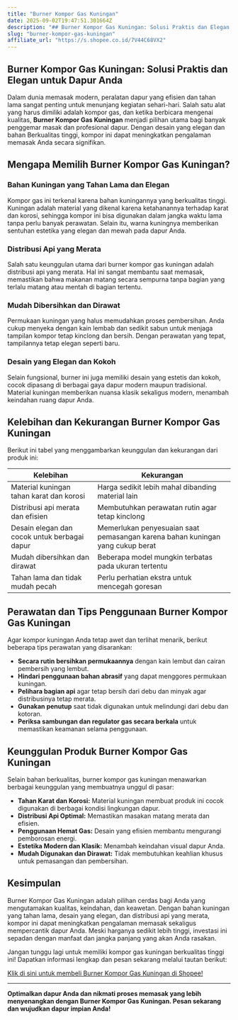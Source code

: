 ```yaml
---
title: "Burner Kompor Gas Kuningan"
date: 2025-09-02T19:47:51.301664Z
description: "## Burner Kompor Gas Kuningan: Solusi Praktis dan Elegan untuk Dapur Anda..."
slug: "burner-kompor-gas-kuningan"
affiliate_url: "https://s.shopee.co.id/7V44C68VX2"
---
```

## Burner Kompor Gas Kuningan: Solusi Praktis dan Elegan untuk Dapur Anda

Dalam dunia memasak modern, peralatan dapur yang efisien dan tahan lama sangat penting untuk menunjang kegiatan sehari-hari. Salah satu alat yang harus dimiliki adalah kompor gas, dan ketika berbicara mengenai kualitas, **Burner Kompor Gas Kuningan** menjadi pilihan utama bagi banyak penggemar masak dan profesional dapur. Dengan desain yang elegan dan bahan Berkualitas tinggi, kompor ini dapat meningkatkan pengalaman memasak Anda secara signifikan.

## Mengapa Memilih Burner Kompor Gas Kuningan?

### Bahan Kuningan yang Tahan Lama dan Elegan
Kompor gas ini terkenal karena bahan kuningannya yang berkualitas tinggi. Kuningan adalah material yang dikenal karena ketahanannya terhadap karat dan korosi, sehingga kompor ini bisa digunakan dalam jangka waktu lama tanpa perlu banyak perawatan. Selain itu, warna kuningnya memberikan sentuhan estetika yang elegan dan mewah pada dapur Anda.

### Distribusi Api yang Merata
Salah satu keunggulan utama dari burner kompor gas kuningan adalah distribusi api yang merata. Hal ini sangat membantu saat memasak, memastikan bahwa makanan matang secara sempurna tanpa bagian yang terlalu matang atau mentah di bagian tertentu.

### Mudah Dibersihkan dan Dirawat
Permukaan kuningan yang halus memudahkan proses pembersihan. Anda cukup menyeka dengan kain lembab dan sedikit sabun untuk menjaga tampilan kompor tetap kinclong dan bersih. Dengan perawatan yang tepat, tampilannya tetap elegan seperti baru.

### Desain yang Elegan dan Kokoh
Selain fungsional, burner ini juga memiliki desain yang estetis dan kokoh, cocok dipasang di berbagai gaya dapur modern maupun tradisional. Material kuningan memberikan nuansa klasik sekaligus modern, menambah keindahan ruang dapur Anda.

## Kelebihan dan Kekurangan Burner Kompor Gas Kuningan

Berikut ini tabel yang menggambarkan keunggulan dan kekurangan dari produk ini:

| **Kelebihan**                                   | **Kekurangan**                                   |
|--------------------------------------------------|--------------------------------------------------|
| Material kuningan tahan karat dan korosi       | Harga sedikit lebih mahal dibanding material lain |
| Distribusi api merata dan efisien               | Membutuhkan perawatan rutin agar tetap kinclong  |
| Desain elegan dan cocok untuk berbagai dapur   | Memerlukan penyesuaian saat pemasangan karena bahan kuningan yang cukup berat |
| Mudah dibersihkan dan dirawat                  | Beberapa model mungkin terbatas pada ukuran tertentu |
| Tahan lama dan tidak mudah pecah               | Perlu perhatian ekstra untuk mencegah goresan |

## Perawatan dan Tips Penggunaan Burner Kompor Gas Kuningan

Agar kompor kuningan Anda tetap awet dan terlihat menarik, berikut beberapa tips perawatan yang disarankan:

- **Secara rutin bersihkan permukaannya** dengan kain lembut dan cairan pembersih yang lembut.
- **Hindari penggunaan bahan abrasif** yang dapat menggores permukaan kuningan.
- **Pelihara bagian api** agar tetap bersih dari debu dan minyak agar distribusinya tetap merata.
- **Gunakan penutup** saat tidak digunakan untuk melindungi dari debu dan kotoran.
- **Periksa sambungan dan regulator gas secara berkala** untuk memastikan keamanan selama penggunaan.

## Keunggulan Produk Burner Kompor Gas Kuningan

Selain bahan berkualitas, burner kompor gas kuningan menawarkan berbagai keunggulan yang membuatnya unggul di pasar:

- **Tahan Karat dan Korosi:** Material kuningan membuat produk ini cocok digunakan di berbagai kondisi lingkungan dapur.
- **Distribusi Api Optimal:** Memastikan masakan matang merata dan efisien.
- **Penggunaan Hemat Gas:** Desain yang efisien membantu mengurangi pemborosan energi.
- **Estetika Modern dan Klasik:** Menambah keindahan visual dapur Anda.
- **Mudah Digunakan dan Dirawat:** Tidak membutuhkan keahlian khusus untuk pemasangan dan pembersihan.

## Kesimpulan

Burner Kompor Gas Kuningan adalah pilihan cerdas bagi Anda yang mengutamakan kualitas, keindahan, dan keawetan. Dengan bahan kuningan yang tahan lama, desain yang elegan, dan distribusi api yang merata, kompor ini dapat meningkatkan pengalaman memasak sekaligus mempercantik dapur Anda. Meski harganya sedikit lebih tinggi, investasi ini sepadan dengan manfaat dan jangka panjang yang akan Anda rasakan.

Jangan tunggu lagi untuk memiliki kompor gas kuningan berkualitas tinggi ini! Dapatkan informasi lengkap dan pesan sekarang melalui tautan berikut:

[Klik di sini untuk membeli Burner Kompor Gas Kuningan di Shopee!](https://s.shopee.co.id/7V44C68VX2)

---

**Optimalkan dapur Anda dan nikmati proses memasak yang lebih menyenangkan dengan Burner Kompor Gas Kuningan. Pesan sekarang dan wujudkan dapur impian Anda!**
